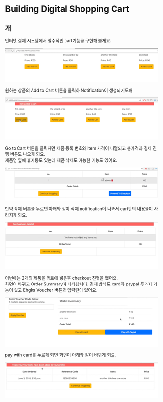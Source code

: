 # Building Digital Shopping Cart

## 개

인터넷 결제 시스템에서 필수적인 cart기능을 구현해 볼게요.

![](../../.gitbook/assets/image%20%28385%29.png)

원하는 상품의 Add to Cart 버튼을 클릭하 Notification이 생성되기도해

![](../../.gitbook/assets/image%20%28401%29.png)

Go to Cart 버튼을 클릭하면 제품 등록 번호와 item 가격이 나열되고 총가격과 결제 진행 버튼도 나오게 되요.   
제품명 옆에 휴지통도 있는데 제품 삭제도 가능한 기능도 있어요. 

![](../../.gitbook/assets/image%20%28377%29.png)

만약 삭제 버튼을 누르면 아래와 같이 삭제 notification이 나와서 cart안의 내용물이 사라지게 되요. 

![](../../.gitbook/assets/image%20%28398%29.png)



이번에는 2개의 제품을 카트에 넣은후 checkout 진행을 했어요.  
화면이 바뀌고 Order Summary가 나타납니다. 결제 방식도 card와 paypal 두가지 기능이 있고 Ehgks Voucher 버튼과 입력란이 있어요.

![](../../.gitbook/assets/image%20%28405%29.png)



pay with card를 누르게 되면 화면이 아래와 같이 바뀌게 되요.

![](../../.gitbook/assets/image%20%28386%29.png)



